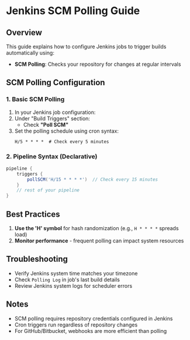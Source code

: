 # **Jenkins SCM Polling Guide**

## **Overview**
This guide explains how to configure Jenkins jobs to trigger builds automatically using:
- **SCM Polling**: Checks your repository for changes at regular intervals

## **SCM Polling Configuration**

### **1. Basic SCM Polling**
1. In your Jenkins job configuration:
2. Under "Build Triggers" section:
   - Check **"Poll SCM"**
3. Set the polling schedule using cron syntax:
   ```
   H/5 * * * *  # Check every 5 minutes
   ```

### **2. Pipeline Syntax (Declarative)**
```groovy
pipeline {
    triggers {
        pollSCM('H/15 * * * *')  // Check every 15 minutes
    }
    // rest of your pipeline
}
```
   
## **Best Practices**
1. **Use the 'H' symbol** for hash randomization (e.g., `H * * * *` spreads load)
2. **Monitor performance** - frequent polling can impact system resources

## **Troubleshooting**
- Verify Jenkins system time matches your timezone
- Check `Polling Log` in job's last build details
- Review Jenkins system logs for scheduler errors

## **Notes**
- SCM polling requires repository credentials configured in Jenkins
- Cron triggers run regardless of repository changes
- For GitHub/Bitbucket, webhooks are more efficient than polling



